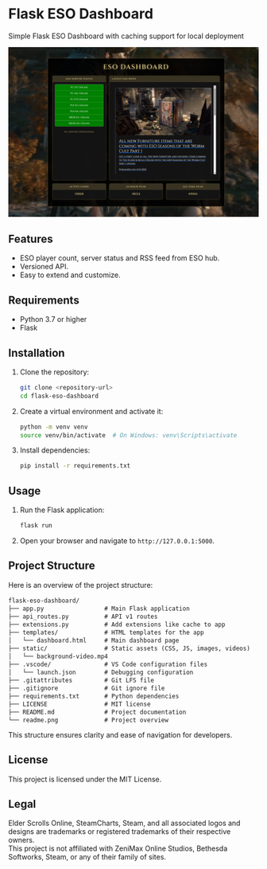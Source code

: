 # Flask ESO Dashboard

Simple Flask ESO Dashboard with caching support for local deployment

![Project Overview](readme.png)

## Features

- ESO player count, server status and RSS feed from ESO hub.
- Versioned API.
- Easy to extend and customize.

## Requirements

- Python 3.7 or higher
- Flask

## Installation

1. Clone the repository:
    ```bash
    git clone <repository-url>
    cd flask-eso-dashboard
    ```

2. Create a virtual environment and activate it:
    ```bash
    python -m venv venv
    source venv/bin/activate  # On Windows: venv\Scripts\activate
    ```

3. Install dependencies:
    ```bash
    pip install -r requirements.txt
    ```

## Usage

1. Run the Flask application:
    ```bash
    flask run
    ```

2. Open your browser and navigate to `http://127.0.0.1:5000`.

## Project Structure

Here is an overview of the project structure:

```
flask-eso-dashboard/
├── app.py                 # Main Flask application
├── api_routes.py          # API v1 routes
├── extensions.py          # Add extensions like cache to app
├── templates/             # HTML templates for the app
│   └── dashboard.html     # Main dashboard page
├── static/                # Static assets (CSS, JS, images, videos)
│   └── background-video.mp4
├── .vscode/               # VS Code configuration files
│   └── launch.json        # Debugging configuration
├── .gitattributes         # Git LFS file
├── .gitignore             # Git ignore file
├── requirements.txt       # Python dependencies
├── LICENSE                # MIT license
├── README.md              # Project documentation
└── readme.png             # Project overview
```

This structure ensures clarity and ease of navigation for developers.

## License

This project is licensed under the MIT License.

## Legal

Elder Scrolls Online, SteamCharts, Steam, and all associated logos and designs are trademarks or registered trademarks of their respective owners.  
This project is not affiliated with ZeniMax Online Studios, Bethesda Softworks, Steam, or any of their family of sites.